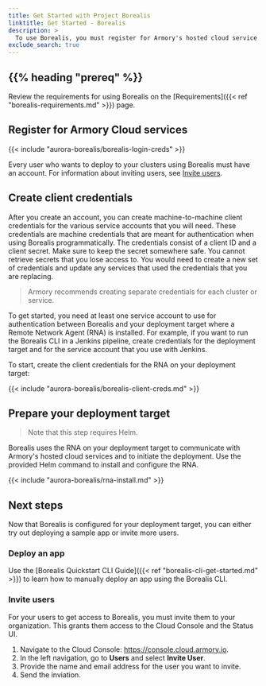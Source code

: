 ```yaml
---
title: Get Started with Project Borealis
linktitle: Get Started - Borealis
description: >
  To use Borealis, you must register for Armory's hosted cloud service and connect your deployment target to Armory cloud.
exclude_search: true
---
```


## {{% heading "prereq" %}}

Review the requirements for using Borealis on the [Requirements]({{< ref "borealis-requirements.md" >}}) page.

## Register for Armory Cloud services

{{< include "aurora-borealis/borealis-login-creds" >}}

Every user who wants to deploy to your clusters using Borealis must have an account. For information about inviting users, see [Invite users](#invite-users).

## Create client credentials

After you create an account, you can create machine-to-machine client credentials for the various service accounts that you will need. These credentials are machine credentials that are meant for authentication when using Borealis programmatically. The credentials consist of a client ID and a client secret. Make sure to keep the secret somewhere safe. You cannot retrieve secrets that you lose access to. You would need to create a new set of credentials and update any services that used the credentials that you are replacing.

> Armory recommends creating separate credentials for each cluster or service.

To get started, you need at least one service account to use for authentication between Borealis and your deployment target where a Remote Network Agent (RNA) is installed. For example, if you want to run the Borealis CLI in a Jenkins pipeline, create credentials for the deployment target and for the service account that you use with Jenkins.

To start, create the client credentials for the RNA on your deployment target:

{{< include "aurora-borealis/borealis-client-creds.md" >}}

## Prepare your deployment target

> Note that this step requires Helm.

Borealis uses the RNA on your deployment target to communicate with Armory's hosted cloud services and to initiate the deployment. Use the provided Helm command to install and configure the RNA.

{{< include "aurora-borealis/rna-install.md" >}}

## Next steps

Now that Borealis is configured for your deployment target, you can either try out deploying a sample app or invite more users.

### Deploy an app

Use the [Borealis Quickstart CLI Guide]({{< ref "borealis-cli-get-started.md" >}}) to learn how to manually deploy an app using the Borealis CLI.

### Invite users

For your users to get access to Borealis, you must invite them to your organization. This grants them access to the Cloud Console and the Status UI.

1. Navigate to the Cloud Console: https://console.cloud.armory.io.
2. In the left navigation, go to **Users** and select **Invite User**.
3. Provide the name and email address for the user you want to invite.
4. Send the inviation.